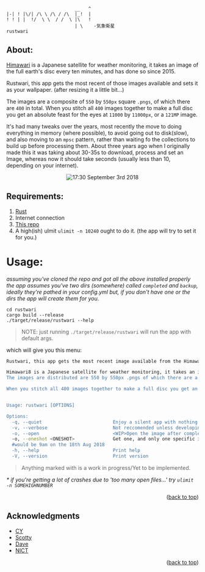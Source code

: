 ```
                         __   ^
|-| ! |\/| /\ \ /\ / /\  |_!  |
! ! | |  !/  \ \  / /  \ |\   !
                         | \    -気象衛星
rustwari

```

## About:

[Himawari](https://himawari8.nict.go.jp/) is a Japanese satellite for weather monitoring, it takes an image of the full earth's disc every ten minutes, and has done so since 2015.

Rustwari, this app gets the most recent of those images available and sets it as your wallpaper. (after resizing it a little bit...)

The images are a composite of `550` by `550px` square `.pngs`, of which there are `400` in total.
When you stitch all `400` images together to make a full disc you get an absolute feast for the eyes at `11000` by `11000px`, or a `121MP` image.

It's had many tweaks over the years, most recently the move to doing everything in memory (where possible), to avoid going out to disk(slow), and also moving to an `mpsc` pattern, rather than waiting fo the collections to build up before processing them. About three years ago when I originally made this it was taking about 30-35s to download, process and set an Image, whereas now it should take seconds (usually less than 10, depending on your internet).

<p align="center">
<img src="https://i.imgur.com/MKQFqGY.png" alt="17:30 September 3rd 2018"/>
</p>

## Requirements:

1. [Rust](https://www.rust-lang.org/tools/install)
2. Internet connection
3. [This repo](https://github.com/alphastrata/rustwari/)
4. A high(ish) ulmit `ulimit -n 10240` ought to do it. (the app will try to set it for you.)

# Usage:

_assuming you've cloned the repo and got all the above installed properly_
_the app assumes you've two dirs (somewhere) called `completed` and `backup`, ideally they're pathed in your config.yml but, if you don't have one or the dirs the app will create them for you_.

```
cd rustwari
cargo build --release
./target/release/rustwari --help

```

> NOTE: just running `./target/release/rustwari` will run the app with default args.

which will give you this menu:

```bash
Rustwari, this app gets the most recent image available from the Himawari8 dataset, and, sets it as your wallpaper. (after resizing it a little bit...).

Himawari8 is a Japanese satellite for weather monitoring, it takes an image of the full earth's disc every ten minutes, and has done so since 2015.
The images are distributed are 550 by 550px .pngs of which there are a whopping 400.

When you stitch all 400 images together to make a full disc you get an absolute feast for the eyes at 11000 by 11000px, or a 121MP image.


Usage: rustwari [OPTIONS]

Options:
  -q, --quiet                          Enjoy a silent app with nothing more than a progressbar
  -v, --verbose                        Not reccomended unless developing
  -o, --open                           <WIP>Open the image after completing it's retrival
  -o, --oneshot <ONESHOT>              Get one, and only one specific image from Himawari8's dataset. You must use the DDMMYYYY HHMMSS format, for example: rustwari --oneshot "18082018 0900"
  #would be 9am on the 18th Aug 2018
  -h, --help                           Print help
  -V, --version                        Print version

```

> Anything marked with <WIP> is a work in progress/Yet to be implemented.

_\* if you're getting a lot of crashes due to 'too many open files...' try `ulimit -n SOMEHIGHNUMBER`_

<p align="right">(<a href="#top">back to top</a>)</p>

## Acknowledgments

- [CY](https://github.com/Subzerofusion)
- [Scotty](https://github.com/AberrantWolf)
- [Dave](https://github.com/DTibbs)
- [NICT](https://www.nict.go.jp/index.html)

<p align="right">(<a href="#top">back to top</a>)</p>
